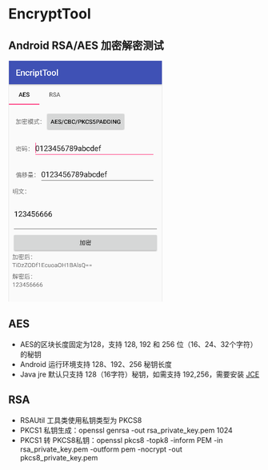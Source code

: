 # EncryptTool
## Android RSA/AES 加密解密测试
![](https://raw.githubusercontent.com/weefree/EncryptTool/master/doc/pic.png)
## AES
- AES的区块长度固定为128，支持 128, 192 和 256 位（16、24、32个字符）的秘钥
- Android 运行环境支持 128、192、256 秘钥长度
- Java jre 默认只支持 128（16字符）秘钥，如需支持 192,256，需要安装 [JCE](http://www.oracle.com/technetwork/java/javase/downloads/jce8-download-2133166.html)

## RSA
- RSAUtil 工具类使用私钥类型为 PKCS8
- PKCS1 私钥生成：openssl genrsa -out rsa_private_key.pem 1024
- PKCS1 转 PKCS8私钥：openssl pkcs8 -topk8 -inform PEM -in rsa_private_key.pem -outform pem -nocrypt -out pkcs8_private_key.pem
